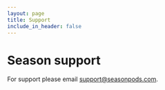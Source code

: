 ```yaml
---
layout: page
title: Support
include_in_header: false
---
```


# Season support

For support please email [support@seasonpods.com](mailto:support@seasonpods.com).
